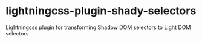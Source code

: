 # lightningcss-plugin-shady-selectors
Lightningcss plugin for transforming Shadow DOM selectors to Light DOM selectors
